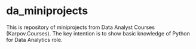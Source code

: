 # da_miniprojects
This is repository of miniprojects from Data Analyst Courses (Karpov.Courses). 
The key intention is to show basic knowledge of Python for Data Analytics role.

